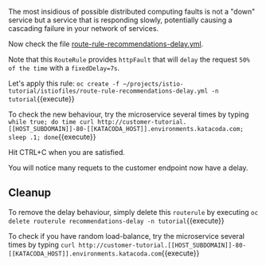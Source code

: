 The most insidious of possible distributed computing faults is not a "down" service but a service that is responding slowly, potentially causing a cascading failure in your network of services.

Now check the file [route-rule-recommendations-delay.yml](https://github.com/redhat-developer-demos/istio-tutorial/blob/master/istiofiles/route-rule-recommendations-delay.yml).

Note that this `RouteRule` provides `httpFault` that will `delay` the request `50% of the time` with a `fixedDelay=7s`.

Let's apply this rule: `oc create -f ~/projects/istio-tutorial/istiofiles/route-rule-recommendations-delay.yml -n tutorial`{{execute}}

To check the new behaviour, try the microservice several times by typing `while true; do time curl http://customer-tutorial.[[HOST_SUBDOMAIN]]-80-[[KATACODA_HOST]].environments.katacoda.com; sleep .1; done`{{execute}}

Hit CTRL+C when you are satisfied.

You will notice many requets to the customer endpoint now have a delay.

## Cleanup

To remove the delay behaviour, simply delete this `routerule` by executing `oc delete routerule recommendations-delay -n tutorial`{{execute}}

To check if you have random load-balance, try the microservice several times by typing `curl http://customer-tutorial.[[HOST_SUBDOMAIN]]-80-[[KATACODA_HOST]].environments.katacoda.com`{{execute}}
